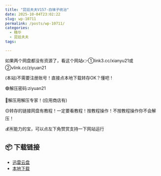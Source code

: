 ```yaml
---
title: "昆廷夫夫V157-白袜子统治"
date: 2025-10-04T23:02:22
slug: wp-10711
permalink: /posts/wp-10711/
categories:
  - 精华
  - 昆廷夫夫
tags:

---
```


如果两个网盘都没有资源了，看这个网站👉①link3.cc/xianyu21或②vlink.cc/ziyuan21

(本站)不需要注册账号！直接点本地下载转存OK？懂吧！

🟢解压密码:ziyuan21

🔵解压用解压专家！(应用商店有)

🟡转存的链接网盘有教程！一定要看教程！按教程操作！不按教程操作你不会解压！

💰🈶能力的宝，可以点左下角赞赏支持一下网站运行

## 📦 下载链接
- [迅雷云盘](https://blziyuan21.com/pay-download/10711?key=d3ab50325c&down_id=0)
- [本地下载](https://blziyuan21.com/pay-download/10711?key=d3ab50325c&down_id=1)

